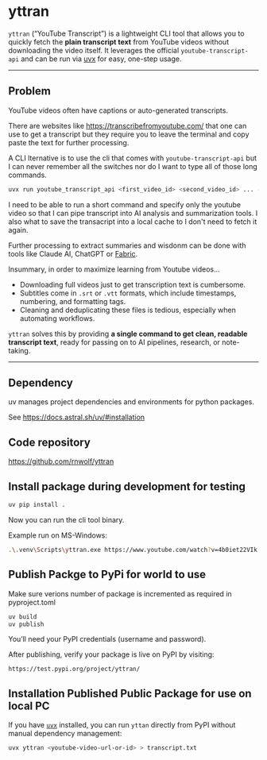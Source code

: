 # yttran

`yttran` (“YouTube Transcript”) is a lightweight CLI tool that allows you to quickly fetch the **plain transcript text** from YouTube videos without downloading the video itself. It leverages the official `youtube-transcript-api` and can be run via [uvx](https://github.com/astral-sh/uvx) for easy, one-step usage.

---

## Problem

YouTube videos often have captions or auto-generated transcripts.

There are websites like https://transcribefromyoutube.com/ that one can use to get a transcript but they require you to leave the terminal and copy paste the text for further processing.

A CLI lternative is to use the cli that comes with `youtube-transcript-api` but I can never remember all the switches nor do I want to type all of those long commands.

```bash
uvx run youtube_transcript_api <first_video_id> <second_video_id> ... --languages en --format text > transcripts.txt
```

I need to be able to run a short command and specify only the youtube video so that I can pipe transcript into AI analysis and summarization tools.  I also what to save the transacript into a local cache to I don't need to fetch it again.

Further processing to extract summaries and wisdonm can be done with tools like Claude AI, ChatGPT or [Fabric](https://github.com/danielmiessler/fabric).

Insummary, in order to maximize learning from Youtube videos...

- Downloading full videos just to get transcription text is cumbersome.
- Subtitles come in `.srt` or `.vtt` formats, which include timestamps, numbering, and formatting tags.
- Cleaning and deduplicating these files is tedious, especially when automating workflows.

`yttran` solves this by providing **a single command to get clean, readable transcript text**, ready for passing on to AI pipelines, research, or note-taking.

---

## Dependency

uv manages project dependencies and environments for python packages.

See https://docs.astral.sh/uv/#installation

## Code repository

https://github.com/rnwolf/yttran


## Install package during development for testing

```bash
uv pip install .
```

Now you can run the cli tool binary.

Example run on MS-Windows:

```bash
.\.venv\Scripts\yttran.exe https://www.youtube.com/watch?v=4b0iet22VIk > test-tran.txt
```

## Publish Packge to PyPi for world to use

Make sure verions number of package is incremented as required in pyproject.toml

```bash
uv build
uv publish
```
You’ll need your PyPI credentials (username and password).

After publishing, verify your package is live on PyPI by visiting:

`https://test.pypi.org/project/yttran/`


## Installation Published Public Package for use on local PC

If you have [`uvx`](https://github.com/astral-sh/uvx) installed, you can run `yttan` directly from PyPI without manual dependency management:

```bash
uvx yttran <youtube-video-url-or-id> > transcript.txt
```
